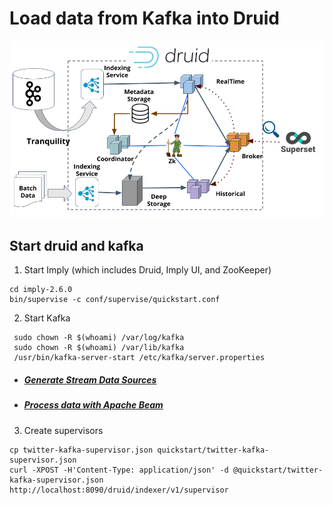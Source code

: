 Load data from Kafka into Druid
================================

![Druid](/img/druid.png)

Start druid and kafka
----------------------
1. Start Imply (which includes Druid, Imply UI, and ZooKeeper)
```
cd imply-2.6.0
bin/supervise -c conf/supervise/quickstart.conf
```
2. Start Kafka
```
 sudo chown -R $(whoami) /var/log/kafka
 sudo chown -R $(whoami) /var/lib/kafka
 /usr/bin/kafka-server-start /etc/kafka/server.properties
```
- ##### [Generate Stream Data Sources](sources)
- ##### [Process data with Apache Beam](beam) 

3. Create supervisors 
```
cp twitter-kafka-supervisor.json quickstart/twitter-kafka-supervisor.json
curl -XPOST -H'Content-Type: application/json' -d @quickstart/twitter-kafka-supervisor.json http://localhost:8090/druid/indexer/v1/supervisor
```
